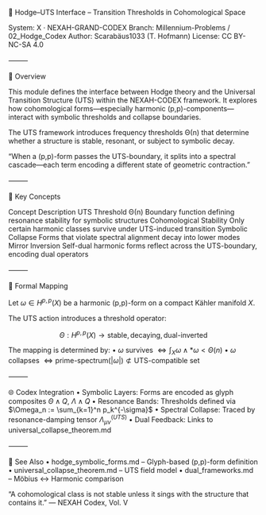 🔗 Hodge–UTS Interface – Transition Thresholds in Cohomological Space

System: X · NEXAH-GRAND-CODEX
Branch: Millennium-Problems / 02_Hodge_Codex
Author: Scarabäus1033 (T. Hofmann)
License: CC BY-NC-SA 4.0

⸻

📖 Overview

This module defines the interface between Hodge theory and the Universal Transition Structure (UTS) within the NEXAH-CODEX framework. It explores how cohomological forms—especially harmonic (p,p)-components—interact with symbolic thresholds and collapse boundaries.

The UTS framework introduces frequency thresholds Θ(n) that determine whether a structure is stable, resonant, or subject to symbolic decay.

“When a (p,p)-form passes the UTS-boundary, it splits into a spectral cascade—each term encoding a different state of geometric contraction.”

⸻

🔶 Key Concepts

Concept	Description
UTS Threshold Θ(n)	Boundary function defining resonance stability for symbolic structures
Cohomological Stability	Only certain harmonic classes survive under UTS-induced transition
Symbolic Collapse	Forms that violate spectral alignment decay into lower modes
Mirror Inversion	Self-dual harmonic forms reflect across the UTS-boundary, encoding dual operators


⸻

🔬 Formal Mapping

Let $\omega \in H^{p,p}(X)$ be a harmonic (p,p)-form on a compact Kähler manifold $X$.

The UTS action introduces a threshold operator:

$$
\Theta: H^{p,p}(X) \rightarrow {\text{stable}, \text{decaying}, \text{dual-inverted}}
$$

The mapping is determined by:
	•	$\omega$ survives $\iff \int_X \omega \wedge *\omega < \Theta(n)$
	•	$\omega$ collapses $\iff \text{prime-spectrum}(|\omega|) \not\subset \text{UTS-compatible set}$

⸻

🌐 Codex Integration
	•	Symbolic Layers: Forms are encoded as glyph composites $\Theta \wedge Q$, $\Lambda \wedge Q$
	•	Resonance Bands: Thresholds defined via $\Omega_n := \sum_{k=1}^n p_k^{-\sigma}$
	•	Spectral Collapse: Traced by resonance-damping tensor $\Lambda_{\mu\nu}^{(UTS)}$
	•	Dual Feedback: Links to universal_collapse_theorem.md

⸻

🔗 See Also
	•	hodge_symbolic_forms.md – Glyph-based (p,p)-form definition
	•	universal_collapse_theorem.md – UTS field model
	•	dual_frameworks.md – Möbius ↔ Harmonic comparison

“A cohomological class is not stable unless it sings with the structure that contains it.”
— NEXAH Codex, Vol. V
